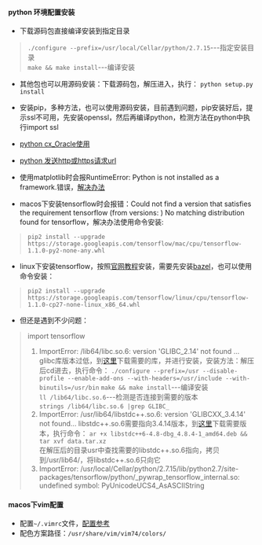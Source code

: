 #### python 环境配置安装
* 下载源码包直接编译安装到指定目录
> `./configure --prefix=/usr/local/Cellar/python/2.7.15`---指定安装目录<br>
> `make && make install`---编译安装

* 其他包也可以用源码安装：下载源码包，解压进入，执行：
`python setup.py install`


* 安装pip，多种方法，也可以使用源码安装，目前遇到问题，pip安装好后，提示ssl不可用，先安装openssl，然后再编译python，检测方法在python中执行import ssl
* [python cx_Oracle使用](http://www.oracle.com/technetwork/cn/articles/dsl/prez-python-queries-101587-zhs.html)
* [python 发送http或https请求url](https://liam0205.me/2016/02/27/The-requests-library-in-Python/) 


* 使用matplotlib时会报RuntimeError: Python is not installed as a framework.错误，[解决办法](https://stackoverflow.com/questions/21784641/installation-issue-with-matplotlib-python)


* macos下安装tensorflow时会报错：Could not find a version that satisfies the requirement tensorflow (from versions: ) No matching distribution found for tensorflow，解决办法使用命令安装:
> `pip2 install --upgrade https://storage.googleapis.com/tensorflow/mac/cpu/tensorflow-1.1.0-py2-none-any.whl`


* linux下安装tensorflow，按照[官网教程](https://www.tensorflow.org/install/install_sources#common_installation_problems)安装，需要先安装[bazel](https://www.bazel.build)，也可以使用命令安装：
> `pip2 install --upgrade https://storage.googleapis.com/tensorflow/linux/cpu/tensorflow-1.1.0-cp27-none-linux_x86_64.whl`
* 但还是遇到不少问题：
> import tensorflow <br>
> 1. ImportError: /lib64/libc.so.6: version 'GLIBC_2.14' not found ... glibc库版本过低，到[这里](https://ftp.gnu.org/gnu/glibc/)下载需要的库，并进行安装，安装方法：解压后cd进去，执行命令：
`./configure --prefix=/usr --disable-profile --enable-add-ons --with-headers=/usr/include --with-binutils=/usr/bin`
`make && make install`---编译安装<br>
`ll /lib64/libc.so.6`---检测是否连接到需要的版本<br>
`strings /lib64/libc.so.6 |grep GLIBC_`<br>
> 2. ImportError: /usr/lib64/libstdc++.so.6: version 'GLIBCXX_3.4.14' not found... libstdc++.so.6需要指向3.4.14版本，到[这里](http://ftp.de.debian.org/debian/pool/main/g/gcc-4.8/)下载需要版本，执行命令：
`ar +x libstdc++6-4.8-dbg_4.8.4-1_amd64.deb && tar xvf data.tar.xz`<br>
在解压后的目录usr中查找需要的libstdc++.so.6指向，拷贝到/usr/lib64/，将libstdc++.so.6只向它<br>
> 3. ImportError: /usr/local/Cellar/python/2.7.15/lib/python2.7/site-packages/tensorflow/python/_pywrap_tensorflow_internal.so: undefined symbol: PyUnicodeUCS4_AsASCIIString





#### macos下vim配置
* 配置`~/.vimrc`文件，[配置参考](https://github.com/CLgithub/comused/blob/master/src/other/vimrc配置文件)
* 配色方案路径：`/usr/share/vim/vim74/colors/`
